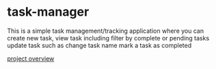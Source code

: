 # task-manager
This is a simple task management/tracking application where you can create new task, view task including filter by complete or pending tasks
update task such as change task name
mark a task as completed

<a href = "https://drive.google.com/file/d/1n19XNlF84u-rwL4dn9hzuL6ND2tJv7GA/view?usp=sharing"> project overview</a>
